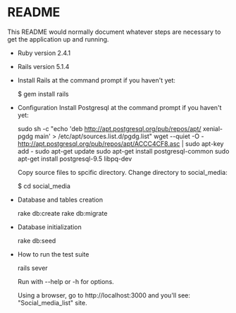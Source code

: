 # README

This README would normally document whatever steps are necessary to get the
application up and running.

* Ruby version 2.4.1

* Rails version 5.1.4

* Install Rails at the command prompt if you haven't yet:

     $ gem install rails

* Configuration
  Install Postgresql at the command prompt if you haven't yet:

  sudo sh -c "echo 'deb http://apt.postgresql.org/pub/repos/apt/ xenial-pgdg main' > /etc/apt/sources.list.d/pgdg.list"
  wget --quiet -O - http://apt.postgresql.org/pub/repos/apt/ACCC4CF8.asc | sudo apt-key add -
  sudo apt-get update
  sudo apt-get install postgresql-common
  sudo apt-get install postgresql-9.5 libpq-dev

  Copy source files to spcific directory.
  Change directory to social_media:

  $ cd social_media

* Database and tables creation

  rake db:create
  rake db:migrate

* Database initialization
 
  rake db:seed

* How to run the test suite

  rails sever

  Run with --help or -h for options.

  Using a browser, go to http://localhost:3000 and you'll see: "Social_media_list" site.